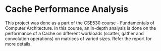 # Cache Performance Analysis

This project was done as a part of the CSE530 course - Fundamentals of Computer Architecture.
In this course, an in-depth analysis is done on the performance of a Cache on different workloads (scatter, gather and convolution operations) on matrices of varied sizes. Refer the report for more details.
